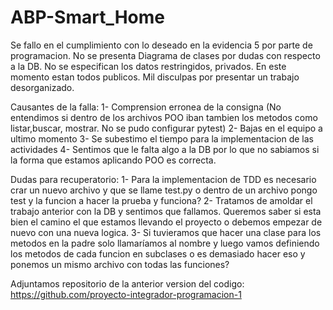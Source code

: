 # ABP-Smart_Home

Se fallo en el cumplimiento con lo deseado en la evidencia 5 por parte de programacion.
No se presenta Diagrama de clases por dudas con respecto a la DB.
No se especifican los datos restringidos, privados. En este momento estan todos publicos.
Mil disculpas por presentar un trabajo desorganizado.



Causantes de la falla: 
1- Comprension erronea de la consigna (No entendimos si dentro de los archivos POO iban tambien los metodos como listar,buscar, mostrar. No se pudo configurar pytest)
2- Bajas en el equipo a ultimo momento
3- Se subestimo el tiempo para la implementacion de las actividades
4- Sentimos que le falta algo a la DB por lo que no sabiamos si la forma que estamos aplicando POO es correcta.


Dudas para recuperatorio:
1- Para la implementacion de TDD es necesario crar un nuevo archivo y que se llame test.py o dentro de un archivo pongo test y la funcion a hacer la prueba y funciona?
2- Tratamos de amoldar el trabajo anterior con la DB y sentimos que fallamos. Queremos saber si esta bien el camino el que estamos llevando el proyecto o debemos empezar de nuevo con una nueva logica. 
3- Si tuvieramos que hacer una clase para los metodos en la padre solo llamaríamos al nombre y luego vamos definiendo los metodos de cada funcion en subclases o es demasiado hacer eso y ponemos un mismo archivo con todas las funciones?

Adjuntamos repositorio de la anterior version del codigo:
https://github.com/proyecto-integrador-programacion-1